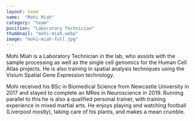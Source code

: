 ```yaml
---
layout: team
name:  "Mohi Miah"
category: "team"
position: "Laboratory Technician"
thumbnail: "mohi-miah.webp"
image: "mohi-miah-full.jpg"
---
```

Mohi Miah is a Laboratory Technician in the lab, who assists with the sample processing as well as the single cell genomics for the Human Cell Atlas projects. He is also training in spatial analysis techniques using the Visium Spatial Gene Expression technology.

Mohi received his BSc in Biomedical Science from Newcastle University in 2017 and stayed to complete an MRes in Neuroscience in 2019. Running parallel to this he is also a qualified personal trainer, with training experience in mixed martial arts. He enjoys playing and watching football (Liverpool mostly), taking care of his plants, and makes a mean crumble.